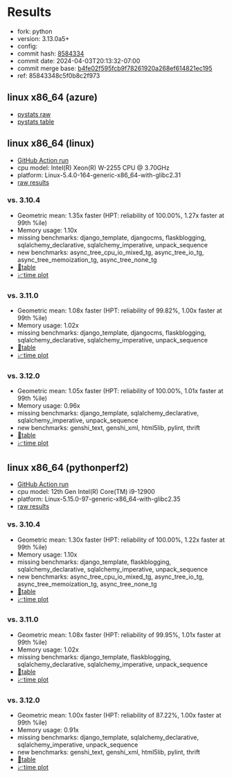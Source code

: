 # Results

- fork: python
- version: 3.13.0a5+
- config: 
- commit hash: [8584334](https://github.com/python/cpython/commit/8584334)
- commit date: 2024-04-03T20:13:32-07:00
- commit merge base: [b4fe02f595fcb9f78261920a268ef614821ec195](https://github.com/python/cpython/commit/b4fe02f595fcb9f78261920a268ef614821ec195)
- ref: 85843348c5f0b8c2f973

## linux x86_64 (azure)

- [pystats raw](bm-20240403-azure-x86_64-python-85843348c5f0b8c2f973-3.13.0a5%2B-8584334-pystats.json)
- [pystats table](bm-20240403-azure-x86_64-python-85843348c5f0b8c2f973-3.13.0a5%2B-8584334-pystats.md)

## linux x86_64 (linux)

- [GitHub Action run](https://github.com/faster-cpython/benchmarking/actions/runs/8571916364)
- cpu model: Intel(R) Xeon(R) W-2255 CPU @ 3.70GHz
- platform: Linux-5.4.0-164-generic-x86_64-with-glibc2.31
- [raw results](bm-20240403-linux-x86_64-python-85843348c5f0b8c2f973-3.13.0a5%2B-8584334.json)

### vs. 3.10.4

- Geometric mean: 1.35x faster (HPT: reliability of 100.00%, 1.27x faster at 99th %ile)
- Memory usage: 1.10x
- missing benchmarks: django_template, djangocms, flaskblogging, sqlalchemy_declarative, sqlalchemy_imperative, unpack_sequence
- new benchmarks: async_tree_cpu_io_mixed_tg, async_tree_io_tg, async_tree_memoization_tg, async_tree_none_tg
- [📄table](bm-20240403-linux-x86_64-python-85843348c5f0b8c2f973-3.13.0a5%2B-8584334-vs-3.10.4.md)
- [📈time plot](bm-20240403-linux-x86_64-python-85843348c5f0b8c2f973-3.13.0a5%2B-8584334-vs-3.10.4.png)

### vs. 3.11.0

- Geometric mean: 1.08x faster (HPT: reliability of 99.82%, 1.00x faster at 99th %ile)
- Memory usage: 1.02x
- missing benchmarks: django_template, djangocms, flaskblogging, sqlalchemy_declarative, sqlalchemy_imperative, unpack_sequence
- [📄table](bm-20240403-linux-x86_64-python-85843348c5f0b8c2f973-3.13.0a5%2B-8584334-vs-3.11.0.md)
- [📈time plot](bm-20240403-linux-x86_64-python-85843348c5f0b8c2f973-3.13.0a5%2B-8584334-vs-3.11.0.png)

### vs. 3.12.0

- Geometric mean: 1.05x faster (HPT: reliability of 100.00%, 1.01x faster at 99th %ile)
- Memory usage: 0.96x
- missing benchmarks: django_template, sqlalchemy_declarative, sqlalchemy_imperative, unpack_sequence
- new benchmarks: genshi_text, genshi_xml, html5lib, pylint, thrift
- [📄table](bm-20240403-linux-x86_64-python-85843348c5f0b8c2f973-3.13.0a5%2B-8584334-vs-3.12.0.md)
- [📈time plot](bm-20240403-linux-x86_64-python-85843348c5f0b8c2f973-3.13.0a5%2B-8584334-vs-3.12.0.png)

## linux x86_64 (pythonperf2)

- [GitHub Action run](https://github.com/faster-cpython/benchmarking/actions/runs/8576567006)
- cpu model: 12th Gen Intel(R) Core(TM) i9-12900
- platform: Linux-5.15.0-97-generic-x86_64-with-glibc2.35
- [raw results](bm-20240403-pythonperf2-x86_64-python-85843348c5f0b8c2f973-3.13.0a5%2B-8584334.json)

### vs. 3.10.4

- Geometric mean: 1.30x faster (HPT: reliability of 100.00%, 1.22x faster at 99th %ile)
- Memory usage: 1.10x
- missing benchmarks: django_template, flaskblogging, sqlalchemy_declarative, sqlalchemy_imperative, unpack_sequence
- new benchmarks: async_tree_cpu_io_mixed_tg, async_tree_io_tg, async_tree_memoization_tg, async_tree_none_tg
- [📄table](bm-20240403-pythonperf2-x86_64-python-85843348c5f0b8c2f973-3.13.0a5%2B-8584334-vs-3.10.4.md)
- [📈time plot](bm-20240403-pythonperf2-x86_64-python-85843348c5f0b8c2f973-3.13.0a5%2B-8584334-vs-3.10.4.png)

### vs. 3.11.0

- Geometric mean: 1.08x faster (HPT: reliability of 99.95%, 1.01x faster at 99th %ile)
- Memory usage: 1.02x
- missing benchmarks: django_template, flaskblogging, sqlalchemy_declarative, sqlalchemy_imperative, unpack_sequence
- [📄table](bm-20240403-pythonperf2-x86_64-python-85843348c5f0b8c2f973-3.13.0a5%2B-8584334-vs-3.11.0.md)
- [📈time plot](bm-20240403-pythonperf2-x86_64-python-85843348c5f0b8c2f973-3.13.0a5%2B-8584334-vs-3.11.0.png)

### vs. 3.12.0

- Geometric mean: 1.00x faster (HPT: reliability of 87.22%, 1.00x faster at 99th %ile)
- Memory usage: 0.91x
- missing benchmarks: django_template, sqlalchemy_declarative, sqlalchemy_imperative, unpack_sequence
- new benchmarks: genshi_text, genshi_xml, html5lib, pylint, thrift
- [📄table](bm-20240403-pythonperf2-x86_64-python-85843348c5f0b8c2f973-3.13.0a5%2B-8584334-vs-3.12.0.md)
- [📈time plot](bm-20240403-pythonperf2-x86_64-python-85843348c5f0b8c2f973-3.13.0a5%2B-8584334-vs-3.12.0.png)

